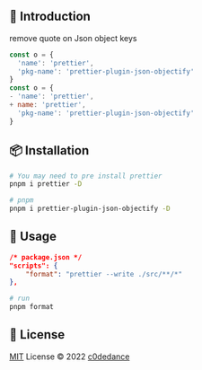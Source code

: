 ## 📖 Introduction

remove quote on Json object keys

~~~js
const o = {
  'name': 'prettier',
  'pkg-name': 'prettier-plugin-json-objectify'
}
const o = {
- 'name': 'prettier',
+ name: 'prettier',
  'pkg-name': 'prettier-plugin-json-objectify'
}
~~~

## 📦 Installation

```bash
# You may need to pre install prettier
pnpm i prettier -D

# pnpm 
pnpm i prettier-plugin-json-objectify -D
```

## 🦄 Usage

~~~json
/* package.json */
"scripts": {
    "format": "prettier --write ./src/**/*"
},
~~~

~~~bash
# run
pnpm format
~~~

## 📄 License

[MIT](./LICENSE) License © 2022 [c0dedance](https://github.com/c0dedance/)
